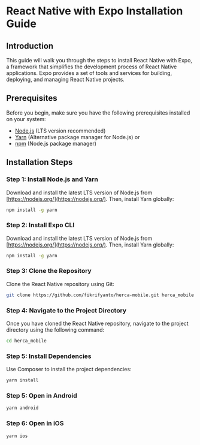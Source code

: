 # React Native with Expo Installation Guide

## Introduction

This guide will walk you through the steps to install React Native with Expo, a framework that simplifies the development process of React Native applications. Expo provides a set of tools and services for building, deploying, and managing React Native projects.

## Prerequisites

Before you begin, make sure you have the following prerequisites installed on your system:

- [Node.js](https://nodejs.org/) (LTS version recommended)
- [Yarn](https://yarnpkg.com/) (Alternative package manager for Node.js) or
- [npm](https://www.npmjs.com/) (Node.js package manager)

## Installation Steps

### Step 1: Install Node.js and Yarn

Download and install the latest LTS version of Node.js from [https://nodejs.org/](https://nodejs.org/). Then, install Yarn globally:

```bash
npm install -g yarn
```

### Step 2: Install Expo CLI

Download and install the latest LTS version of Node.js from [https://nodejs.org/](https://nodejs.org/). Then, install Yarn globally:

```bash
npm install -g yarn
```

### Step 3: Clone the Repository

Clone the React Native repository using Git:

```bash
git clone https://github.com/fikrifyanto/herca-mobile.git herca_mobile
```

### Step 4: Navigate to the Project Directory

Once you have cloned the React Native repository, navigate to the project directory using the following command:

```bash
cd herca_mobile
```

### Step 5: Install Dependencies

Use Composer to install the project dependencies:

```bash
yarn install
```

### Step 5: Open in Android

```bash
yarn android
```

### Step 6: Open in iOS

```bash
yarn ios
```
